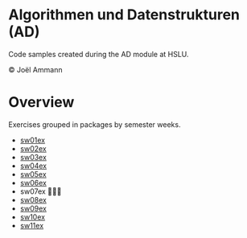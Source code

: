 # Algorithmen und Datenstrukturen (AD)
Code samples created during the AD module at HSLU.

© Joël Ammann

# Overview
Exercises grouped in packages by semester weeks.
- [sw01ex](https://github.com/simplywing/hslu-ad-24/tree/main/joam/src/main/java/ch/hslu/ad/sw01ex)
- [sw02ex](https://github.com/simplywing/hslu-ad-24/tree/main/joam/src/main/java/ch/hslu/ad/sw02ex)
- [sw03ex](https://github.com/simplywing/hslu-ad-24/tree/main/joam/src/main/java/ch/hslu/ad/sw03ex)
- [sw04ex](https://github.com/simplywing/hslu-ad-24/tree/main/joam/src/main/java/ch/hslu/ad/sw04ex)
- [sw05ex](https://github.com/simplywing/hslu-ad-24/tree/main/joam/src/main/java/ch/hslu/ad/sw05ex)
- [sw06ex](https://github.com/simplywing/hslu-ad-24/tree/main/joam/src/main/java/ch/hslu/ad/sw06ex)
- sw07ex 🥚🐣🐰
- [sw08ex](https://github.com/simplywing/hslu-ad-24/tree/main/joam/src/main/java/ch/hslu/ad/sw08ex)
- [sw09ex](https://github.com/simplywing/hslu-ad-24/tree/main/joam/src/main/java/ch/hslu/ad/sw09ex)
- [sw10ex](https://github.com/simplywing/hslu-ad-24/tree/main/joam/src/main/java/ch/hslu/ad/sw10ex)
- [sw11ex](https://github.com/simplywing/hslu-ad-24/tree/main/joam/src/main/java/ch/hslu/ad/sw11ex)